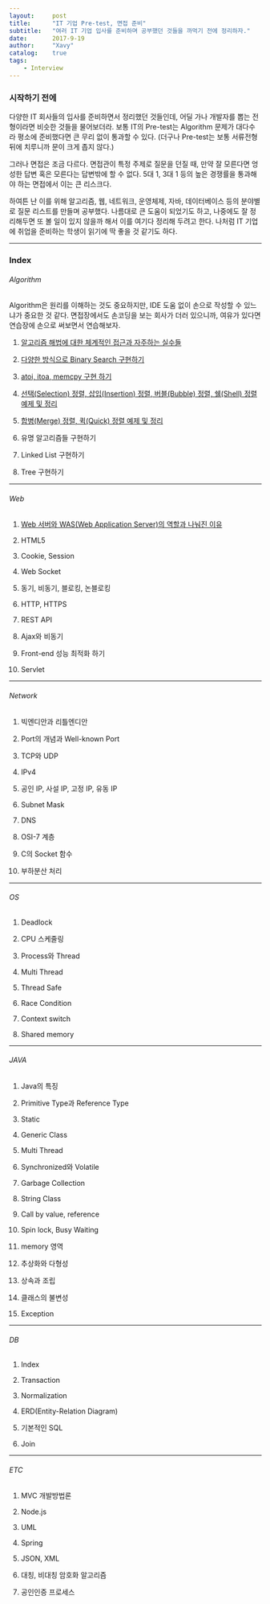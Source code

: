 ```yaml
---
layout:     post
title:      "IT 기업 Pre-test, 면접 준비"
subtitle:   "여러 IT 기업 입사를 준비하며 공부했던 것들을 까먹기 전에 정리하자."
date:       2017-9-19
author:     "Xavy"
catalog:    true
tags:
    - Interview
---
```


### 시작하기 전에

다양한 IT 회사들의 입사를 준비하면서 정리했던 것들인데, 어딜 가나 개발자를 뽑는 전형이라면 비슷한 것들을 물어보더라. 보통 IT의 Pre-test는 Algorithm 문제가 대다수라 평소에 준비했다면 큰 무리 없이 통과할 수 있다. (더구나 Pre-test는 보통 서류전형 뒤에 치루니까 문이 크게 좁지 않다.)

그러나 면접은 조금 다르다. 면접관이 특정 주제로 질문을 던질 때, 만약 잘 모른다면 엉성한 답변 혹은 모른다는 답변밖에 할 수 없다. 5대 1, 3대 1 등의 높은 경쟁률을 통과해야 하는 면접에서 이는 큰 리스크다.

하여튼 난 이를 위해 알고리즘, 웹, 네트워크, 운영체제, 자바, 데이터베이스 등의 분야별로 질문 리스트를 만들며 공부했다. 나름대로 큰 도움이 되었기도 하고, 나중에도 잘 정리해두면 또 볼 일이 있지 않을까 해서 이를 여기다 정리해 두려고 한다. 나처럼 IT 기업에 취업을 준비하는 학생이 읽기에 딱 좋을 것 같기도 하다.

- - -

### Index

###### Algorithm

Algorithm은 원리를 이해하는 것도 중요하지만, IDE 도움 없이 손으로 작성할 수 있느냐가 중요한 것 같다. 면접장에서도 손코딩을 보는 회사가 더러 있으니까, 여유가 있다면 연습장에 손으로 써보면서 연습해보자.

1. [알고리즘 해법에 대한 체계적인 접근과 자주하는 실수들](https://dodo4513.github.io/2017/04/13/algorithm_traning/)

2. [다양한 방식으로 Binary Search 구현하기](https://dodo4513.github.io/2017/03/19/binary_search/)

3. [atoi, itoa, memcpy 구현 하기](https://dodo4513.github.io/2017/03/25/atoi_itoa_memcpy/)

4. [선택(Selection) 정렬, 삽입(Insertion) 정렬, 버블(Bubble) 정렬, 쉘(Shell) 정렬 예제 및 정리](https://dodo4513.github.io/2017/03/26/sort_1/)

5. [합병(Merge) 정렬, 퀵(Quick) 정렬 예제 및 정리](https://dodo4513.github.io/2017/04/09/sort_2/)

6. 유명 알고리즘들 구현하기

7. Linked List 구현하기

8. Tree 구현하기

- - -

###### Web

1. [Web 서버와 WAS(Web Application Server)의 역할과 나눠진 이유](https://dodo4513.github.io/2017/06/18/server_architecture/)

2. HTML5

3. Cookie, Session

4. Web Socket

5. 동기, 비동기, 블로킹, 논블로킹

6. HTTP, HTTPS

7. REST API

8. Ajax와 비동기

9. Front-end 성능 최적화 하기

10. Servlet

- - -

###### Network

1. 빅엔디안과 리틀엔디안

2. Port의 개념과 Well-known Port

3. TCP와 UDP

4. IPv4

5. 공인 IP, 사설 IP, 고정 IP, 유동 IP

6. Subnet Mask

7. DNS

8. OSI-7 계층

9. C의 Socket 함수

10. 부하분산 처리

- - -

###### OS

1. Deadlock

2. CPU 스케줄링

3. Process와 Thread

4. Multi Thread

5. Thread Safe

6. Race Condition

7. Context switch

8. Shared memory

- - -

###### JAVA

1. Java의 특징

2. Primitive Type과 Reference Type

3. Static

4. Generic Class

5. Multi Thread

6. Synchronized와 Volatile

7. Garbage Collection

8. String Class

9. Call by value, reference

10. Spin lock, Busy Waiting

11. memory 영역

12. 추상화와 다형성

13. 상속과 조립

14. 클래스의 불변성

15. Exception

- - -

###### DB

1. Index

2. Transaction

3. Normalization

4. ERD(Entity-Relation Diagram)

5. 기본적인 SQL

6. Join

- - -

###### ETC

1. MVC 개발방법론

2. Node.js

3. UML

4. Spring

5. JSON, XML

6. 대칭, 비대칭 암호화 알고리즘

7. 공인인증 프로세스